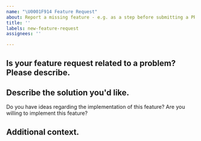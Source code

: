 ```yaml
---
name: "\U0001F914 Feature Request"
about: Report a missing feature - e.g. as a step before submitting a PR.
title: ''
labels: new-feature-request
assignees: ''

---
```


## Is your feature request related to a problem? Please describe.

<!-- 
* A clear and concise description of what the problem is. Ex. I'm always frustrated when [...]
* Why should this feature exist?
* What are the use-cases?
--> 

## Describe the solution you'd like.

<!-- A clear and concise description of what you want to happen. -->

Do you have ideas regarding the implementation of this feature?
Are you willing to implement this feature?

## Additional context.

<!-- Add any other context or screenshots about the feature request here. -->

